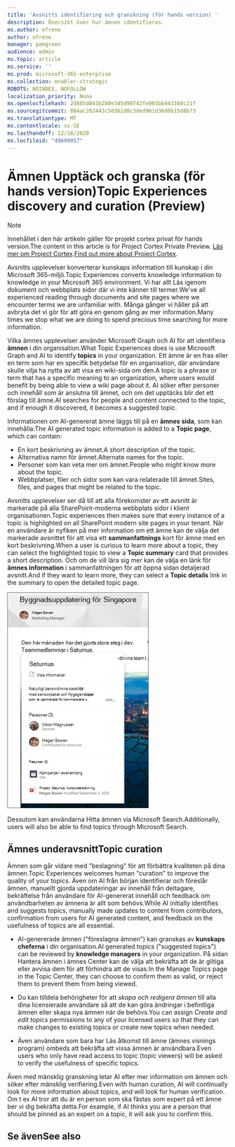 ```yaml
---
title: 'Avsnitts identifiering och granskning (för hands version) '
description: Översikt över hur ämnen identifieras.
ms.author: efrene
author: efrene
manager: pamgreen
audience: admin
ms.topic: article
ms.service: ''
ms.prod: microsoft-365-enterprise
ms.collection: enabler-strategic
ROBOTS: NOINDEX, NOFOLLOW
localization_priority: None
ms.openlocfilehash: 2d885d841b280e345d90742fe003bb443160c21f
ms.sourcegitcommit: 884ac262443c50362d0c3ded961d36d6b15d8b73
ms.translationtype: MT
ms.contentlocale: sv-SE
ms.lasthandoff: 12/16/2020
ms.locfileid: "49699057"
---
```

# <a name="topic-experiences-discovery-and-curation-preview"></a><span data-ttu-id="df474-103">Ämnen Upptäck och granska (för hands version)</span><span class="sxs-lookup"><span data-stu-id="df474-103">Topic Experiences discovery and curation (Preview)</span></span>

> [!Note] 
> <span data-ttu-id="df474-104">Innehållet i den här artikeln gäller för projekt cortex privat för hands version.</span><span class="sxs-lookup"><span data-stu-id="df474-104">The content in this article is for Project Cortex Private Preview.</span></span> <span data-ttu-id="df474-105">[Läs mer om Project Cortex](https://aka.ms/projectcortex).</span><span class="sxs-lookup"><span data-stu-id="df474-105">[Find out more about Project Cortex](https://aka.ms/projectcortex).</span></span>

<span data-ttu-id="df474-106">Avsnitts upplevelser konverterar kunskaps information till kunskap i din Microsoft 365-miljö.</span><span class="sxs-lookup"><span data-stu-id="df474-106">Topic Experiences converts knowledge information to knowledge in your Microsoft 365 environment.</span></span> <span data-ttu-id="df474-107">Vi har allt Läs igenom dokument och webbplats sidor där vi inte känner till termer.</span><span class="sxs-lookup"><span data-stu-id="df474-107">We've all experienced reading through documents and site pages where we encounter terms we are unfamiliar with.</span></span> <span data-ttu-id="df474-108">Många gånger vi håller på att avbryta det vi gör för att göra en genom gång av mer information.</span><span class="sxs-lookup"><span data-stu-id="df474-108">Many times we stop what we are doing to spend precious time searching for more information.</span></span>

<span data-ttu-id="df474-109">Vilka ämnes upplevelser använder Microsoft Graph och AI för att identifiera **ämnen** i din organisation.</span><span class="sxs-lookup"><span data-stu-id="df474-109">What Topic Experiences does is use Microsoft Graph and AI to identify **topics** in your organization.</span></span>  <span data-ttu-id="df474-110">Ett ämne är en fras eller en term som har en specifik betydelse för en organisation, där användare skulle vilja ha nytta av att visa en wiki-sida om den.</span><span class="sxs-lookup"><span data-stu-id="df474-110">A topic is a phrase or term that has a specific meaning to an organization, where users would benefit by being able to view a wiki page about it.</span></span> <span data-ttu-id="df474-111">AI söker efter personer och innehåll som är anslutna till ämnet, och om det upptäcks blir det ett förslag till ämne.</span><span class="sxs-lookup"><span data-stu-id="df474-111">AI searches for people and content connected to the topic, and if enough it discovered, it becomes a suggested topic.</span></span>

<span data-ttu-id="df474-112">Informationen om AI-genererat ämne läggs till på en **ämnes sida**, som kan innehålla:</span><span class="sxs-lookup"><span data-stu-id="df474-112">The AI generated topic information is added to a **Topic page**, which can contain:</span></span>
- <span data-ttu-id="df474-113">En kort beskrivning av ämnet.</span><span class="sxs-lookup"><span data-stu-id="df474-113">A short description of the topic.</span></span>
- <span data-ttu-id="df474-114">Alternativa namn för ämnet.</span><span class="sxs-lookup"><span data-stu-id="df474-114">Alternate names for the topic.</span></span>
- <span data-ttu-id="df474-115">Personer som kan veta mer om ämnet.</span><span class="sxs-lookup"><span data-stu-id="df474-115">People who might know more about the topic.</span></span>
- <span data-ttu-id="df474-116">Webbplatser, filer och sidor som kan vara relaterade till ämnet.</span><span class="sxs-lookup"><span data-stu-id="df474-116">Sites, files, and pages that might be related to the topic.</span></span>

<span data-ttu-id="df474-117">Avsnitts upplevelser ser då till att alla förekomster av ett avsnitt är markerade på alla SharePoint-moderna webbplats sidor i klient organisationen.</span><span class="sxs-lookup"><span data-stu-id="df474-117">Topic experiences then makes sure that every instance of a topic is highlighted on all SharePoint modern site pages in your tenant.</span></span> <span data-ttu-id="df474-118">När en användare är nyfiken på mer information om ett ämne kan de välja det markerade avsnittet för att visa ett **sammanfattnings** kort för ämne med en kort beskrivning.</span><span class="sxs-lookup"><span data-stu-id="df474-118">When a user is curious to learn more about a topic, they can select the highlighted topic to view a **Topic summary** card that provides a short description.</span></span> <span data-ttu-id="df474-119">Och om de vill lära sig mer kan de välja en länk för **ämnes information** i sammanfattningen för att öppna sidan detaljerad avsnitt.</span><span class="sxs-lookup"><span data-stu-id="df474-119">And if they want to learn more, they can select a **Topic details** link in the summary to open the detailed topic page.</span></span>

![Ämnes markeringar](../media/knowledge-management/saturn.png) </br>

<span data-ttu-id="df474-121">Dessutom kan användarna Hitta ämnen via Microsoft Search.</span><span class="sxs-lookup"><span data-stu-id="df474-121">Additionally, users will also be able to find topics through Microsoft Search.</span></span>


## <a name="topic-curation"></a><span data-ttu-id="df474-122">Ämnes underavsnitt</span><span class="sxs-lookup"><span data-stu-id="df474-122">Topic curation</span></span>

<span data-ttu-id="df474-123">Ämnen som går vidare med "beslagning" för att förbättra kvaliteten på dina ämnen.</span><span class="sxs-lookup"><span data-stu-id="df474-123">Topic Experiences welcomes human "curation" to improve the quality of your topics.</span></span> <span data-ttu-id="df474-124">Även om AI från början identifierar och föreslår ämnen, manuellt gjorda uppdateringar av innehåll från deltagare, bekräftelse från användare för AI-genererat innehåll och feedback om användbarheten av ämnena är allt som behövs.</span><span class="sxs-lookup"><span data-stu-id="df474-124">While AI initially identifies and suggests topics, manually made updates to content from contributors, confirmation from users for AI generated content, and feedback on the usefulness of topics are all essential.</span></span>

- <span data-ttu-id="df474-125">AI-genererade ämnen ("föreslagna ämnen") kan granskas av **kunskaps cheferna** i din organisation.</span><span class="sxs-lookup"><span data-stu-id="df474-125">AI generated topics ("suggested topics") can be reviewed by **knowledge managers** in your organization.</span></span> <span data-ttu-id="df474-126">På sidan Hantera ämnen i ämnes Center kan de välja att bekräfta att de är giltiga eller avvisa dem för att förhindra att de visas.</span><span class="sxs-lookup"><span data-stu-id="df474-126">In the Manage Topics page in the Topic Center, they can choose to confirm them as valid, or reject them to prevent them from being viewed.</span></span>

- <span data-ttu-id="df474-127">Du kan tilldela behörigheter för att *skapa och redigera ämnen* till alla dina licensierade användare så att de kan göra ändringar i befintliga ämnen eller skapa nya ämnen när de behövs.</span><span class="sxs-lookup"><span data-stu-id="df474-127">You can assign *Create and edit topics* permissions to any of your licensed users so that they can make changes to existing topics or create new topics when needed.</span></span> 

- <span data-ttu-id="df474-128">Även användare som bara har Läs åtkomst till ämne (ämnes visnings program) ombeds att bekräfta att vissa ämnen är användbara.</span><span class="sxs-lookup"><span data-stu-id="df474-128">Even users who only have read access to topic (topic viewers) will be asked to verify the usefulness of specific topics.</span></span>

<span data-ttu-id="df474-129">Även med mänsklig granskning letar AI efter mer information om ämnen och söker efter mänsklig verifiering.</span><span class="sxs-lookup"><span data-stu-id="df474-129">Even with human curation, AI will continually look for more information about topics, and will look for human verification.</span></span> <span data-ttu-id="df474-130">Om t ex AI tror att du är en person som ska fästas som expert på ett ämne ber vi dig bekräfta detta.</span><span class="sxs-lookup"><span data-stu-id="df474-130">For example, if AI thinks you are a person that should be pinned as an expert on a topic, it will ask you to confirm this.</span></span> 

















## <a name="see-also"></a><span data-ttu-id="df474-131">Se även</span><span class="sxs-lookup"><span data-stu-id="df474-131">See also</span></span>



  







